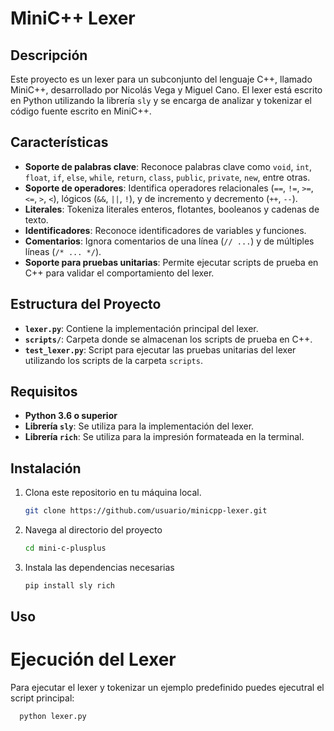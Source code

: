 # MiniC++ Lexer

## Descripción

Este proyecto es un lexer para un subconjunto del lenguaje C++, llamado MiniC++, desarrollado por Nicolás Vega y Miguel Cano. El lexer está escrito en Python utilizando la librería `sly` y se encarga de analizar y tokenizar el código fuente escrito en MiniC++.

## Características

- **Soporte de palabras clave**: Reconoce palabras clave como `void`, `int`, `float`, `if`, `else`, `while`, `return`, `class`, `public`, `private`, `new`, entre otras.
- **Soporte de operadores**: Identifica operadores relacionales (`==`, `!=`, `>=`, `<=`, `>`, `<`), lógicos (`&&`, `||`, `!`), y de incremento y decremento (`++`, `--`).
- **Literales**: Tokeniza literales enteros, flotantes, booleanos y cadenas de texto.
- **Identificadores**: Reconoce identificadores de variables y funciones.
- **Comentarios**: Ignora comentarios de una línea (`// ...`) y de múltiples líneas (`/* ... */`).
- **Soporte para pruebas unitarias**: Permite ejecutar scripts de prueba en C++ para validar el comportamiento del lexer.

## Estructura del Proyecto

- **`lexer.py`**: Contiene la implementación principal del lexer.
- **`scripts/`**: Carpeta donde se almacenan los scripts de prueba en C++.
- **`test_lexer.py`**: Script para ejecutar las pruebas unitarias del lexer utilizando los scripts de la carpeta `scripts`.

## Requisitos

- **Python 3.6 o superior**
- **Librería `sly`**: Se utiliza para la implementación del lexer.
- **Librería `rich`**: Se utiliza para la impresión formateada en la terminal.

## Instalación

1. Clona este repositorio en tu máquina local.
   ```bash
   git clone https://github.com/usuario/minicpp-lexer.git

2. Navega al directorio del proyecto
    ```bash
    cd mini-c-plusplus

3. Instala las dependencias necesarias
    ```bash
    pip install sly rich

## Uso

  # Ejecución del Lexer
  Para ejecutar el lexer y tokenizar un ejemplo predefinido puedes ejecutral el script principal:
  ```bash
    python lexer.py